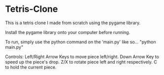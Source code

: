# Tetris-Clone
This is a tetris clone I made from scratch using the pygame library. 

Install the pygame library onto your computer before running.

To run, simply use the python command on the 'main.py' like so...
"python main.py"

Controls:
Left/Right Arrow Keys to move piece left/right.
Down Arrow Key to speed up the piece's drop.
Z/X to rotate piece left and right respectively.
C to hold the current piece.
